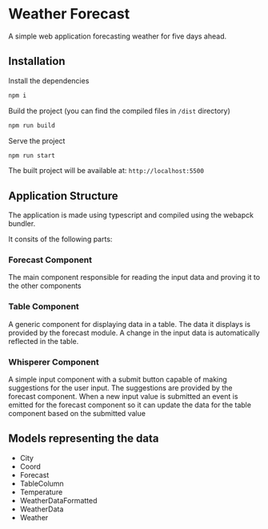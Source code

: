 # Weather Forecast

A simple web application forecasting weather for five days ahead.

## Installation

Install the dependencies

```bash
npm i
```

Build the project (you can find the compiled files in `/dist` directory)

```bash
npm run build
```

Serve the project

```bash
npm run start
```

The built project will be available at: `http://localhost:5500`

## Application Structure

The application is made using typescript and compiled using the webapck bundler.  

It consits of the following parts:

### Forecast Component
The main component responsible for reading the input data and proving it to the other components

### Table Component

A generic component for displaying data in a table. The data it displays is provided by the forecast module. A change in the input data is automatically reflected in the table.

### Whisperer Component

A simple input component with a submit button capable of making suggestions for the user input. The suggestions are provided by the forecast component. When a new input value is submitted an event is emitted for the forecast component so it can update the data for the table component based on the submitted value

## Models representing the data

- City
- Coord
- Forecast
- TableColumn
- Temperature
- WeatherDataFormatted
- WeatherData
- Weather